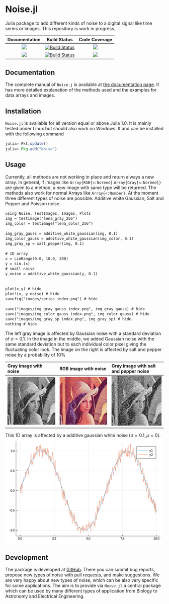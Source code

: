# Noise.jl
Julia package to add different kinds of noise to a digital signal like time series or images.
This repository is work in progress.

| **Documentation**                       | **Build Status**                          | **Code Coverage**               |
|:---------------------------------------:|:-----------------------------------------:|:-------------------------------:|
| [![][docs-stable-img]][docs-stable-url] | [![Build Status][travis-img]][travis-url] | [![][coveral-img]][coveral-url] |
| [![][docs-dev-img]][docs-dev-url]       | [![Build Status][appvey-img]][appvey-url] | [![][codecov-img]][codecov-url] |


## Documentation
The complete manual of `Noise.j` is available at [the documentation page][docs-stable-url].
It has more detailed explanation of the methods used and the examples for data arrays and images.


## Installation
`Noise.jl` is available for all version equal or above Julia 1.0. It is mainly tested under Linux but should also work on Windows.
It and can be installed with the following command

```julia
julia> Pkt.update()
julia> Pkg.add("Noise")
```
    
## Usage
Currently, all methods are not working in place and return always a new array.
In general, if images like `Array{RGB{<:Normed}` `Array{Gray{<:Normed}}` are given to a method, a new image with same type will be returned.
The methods also work for normal Arrays like `Array{<:Number}`.
At the moment three different types of noise are possible: Additive white Gaussian, Salt and Pepper and Poisson noise.

```@example
using Noise, TestImages, Images, Plots
img = testimage("lena_gray_256")
img_color = testimage("lena_color_256")

img_gray_gauss = additive_white_gaussian(img, 0.1)
img_color_gauss = additive_white_gaussian(img_color, 0.1)
img_gray_sp = salt_pepper(img, 0.1)

# 1D array
x = LinRange(0.0, 10.0, 300)
y = sin.(x)
# small noise
y_noise = additive_white_gaussian(y, 0.1)


plot(x,y) # hide
plot!(x, y_noise) # hide
savefig("images/series_index.png") # hide

save("images/img_gray_gauss_index.png", img_gray_gauss) # hide
save("images/img_color_gauss_index.png", img_color_gauss) # hide
save("images/img_gray_sp_index.png", img_gray_sp) # hide
nothing # hide
```

The left gray image is affected by Gaussian noise with a standard deviation of $\sigma = 0.1$. 
In the image in the middle, we added Gaussian noise with the same standard deviation but to each individual color pixel giving the fluctuating color look.
The image on the right is affected by salt and pepper noise by a probability of $10\%$

| Gray image with noise               | RGB image with noise                  | Gray image with salt and pepper noise |
|:------------------------------------|:------------------------------------- |:--------------------------------------|
|![](images/img_gray_gauss_index.png) | ![](images/img_color_gauss_index.png) | ![](images/img_gray_sp_index.png)     |


This 1D array is affected by a additive gaussian white noise ($\sigma=0.1, \mu=0$).
![](images/series_index.png)


## Development

The package is developed at [GitHub](https://www.github.com/roflmaostc/Noise.jl).  There
you can submit bug reports, propose new types of noise with pull
requests, and make suggestions. We are very happy about new types of noise, which can be also very
specific for some applications. The aim is to provide via `Noise.jl` a central package which can 
be used by many different types of application from Biology to Astronomy and Electrical Engineering.





[docs-dev-img]: https://img.shields.io/badge/docs-dev-pink.svg 
[docs-dev-url]: https://roflmaostc.github.io/Noise.jl/dev/ 

[docs-stable-img]: https://img.shields.io/badge/docs-stable-darkgreen.svg 
[docs-stable-url]: https://roflmaostc.github.io/Noise.jl/stable/

[travis-img]: https://travis-ci.org/roflmaostc/Noise.jl.svg?branch=master
[travis-url]: https://travis-ci.org/github/roflmaostc/Noise.jl

[appvey-img]: https://ci.appveyor.com/api/projects/status/gtaq06bbqu70bn75?svg=true
[appvey-url]: https://ci.appveyor.com/project/roflmaostc/noise-jl

[coveral-img]: https://coveralls.io/repos/github/roflmaostc/Noise.jl/badge.svg
[coveral-url]: https://coveralls.io/github/roflmaostc/Noise.jl

[codecov-img]: https://codecov.io/gh/roflmaostc/Noise.jl/branch/master/graph/badge.svg
[codecov-url]: https://codecov.io/gh/roflmaostc/Noise.jl
